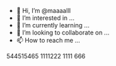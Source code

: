 - 👋 Hi, I’m @maaaalll
- 👀 I’m interested in ...
- 🌱 I’m currently learning ...
- 💞️ I’m looking to collaborate on ...
- 📫 How to reach me ...

<!---
maaaalll/maaaalll is a ✨ special ✨ repository because its `README.md` (this file) appears on your GitHub profile.
You can click the Preview link to take a look at your changes.
--->
544515465
1111222
1111
666
